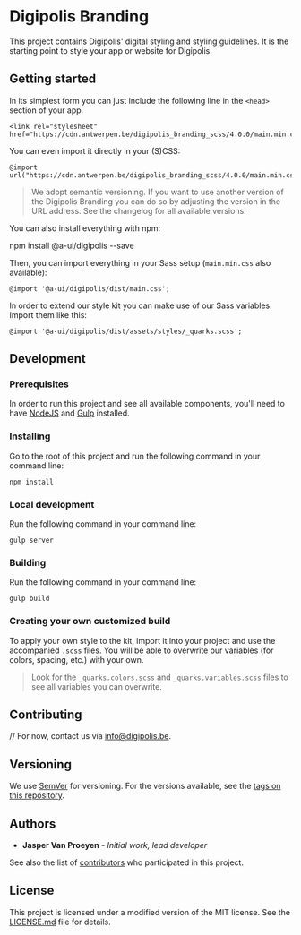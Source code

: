 # Digipolis Branding

This project contains Digipolis' digital styling and styling guidelines. It is the starting point to style your app or website for Digipolis.

## Getting started

In its simplest form you can just include the following line in the `<head>` section of your app.

```
<link rel="stylesheet" href="https://cdn.antwerpen.be/digipolis_branding_scss/4.0.0/main.min.css">
```

You can even import it directly in your (S)CSS:

```
@import url("https://cdn.antwerpen.be/digipolis_branding_scss/4.0.0/main.min.css");
```

> We adopt semantic versioning. If you want to use another version of the Digipolis Branding you can do so by adjusting the version in the URL address. See the changelog for all available versions.

You can also install everything with npm:

npm install @a-ui/digipolis --save

Then, you can import everything in your Sass setup (`main.min.css` also available):

```
@import '@a-ui/digipolis/dist/main.css';
```

In order to extend our style kit you can make use of our Sass variables. Import them like this:

```
@import '@a-ui/digipolis/dist/assets/styles/_quarks.scss';
```

## Development

### Prerequisites

In order to run this project and see all available components, you'll need to have [NodeJS](https://nodejs.org) and [Gulp](http://gulpjs.com) installed.

### Installing

Go to the root of this project and run the following command in your command line:

```
npm install
```

### Local development

Run the following command in your command line:

```
gulp server
```

### Building

Run the following command in your command line:

```
gulp build
```

### Creating your own customized build

To apply your own style to the kit, import it into your project and use the accompanied `.scss` files. You will be able to overwrite our variables (for colors, spacing, etc.) with your own.

> Look for the `_quarks.colors.scss` and `_quarks.variables.scss` files to see all variables you can overwrite.

## Contributing

// For now, contact us via [info@digipolis.be](mailto:info@digipolis.be).

## Versioning

We use [SemVer](http://semver.org/) for versioning. For the versions available, see the [tags on this repository](https://github.com/a-ui/digipolis_branding_scss/tags).

## Authors

* **Jasper Van Proeyen** - *Initial work, lead developer*

See also the list of [contributors](https://github.com/a-ui/digipolis_branding_scss/contributors) who participated in this project.

## License

This project is licensed under a modified version of the MIT license. See the [LICENSE.md](LICENSE.md) file for details.
